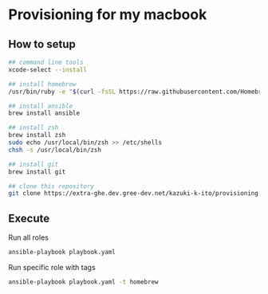 # Provisioning for my macbook

## How to setup

```bash
## command line tools
xcode-select --install

## install homebrew
/usr/bin/ruby -e "$(curl -fsSL https://raw.githubusercontent.com/Homebrew/install/master/install)"

## install ansible
brew install ansible

## install zsh
brew install zsh
sudo echo /usr/local/bin/zsh >> /etc/shells
chsh -s /usr/local/bin/zsh

## install git
brew install git

## clone this repository
git clone https://extra-ghe.dev.gree-dev.net/kazuki-k-ito/provisioning.git
```

## Execute

Run all roles

```bash
ansible-playbook playbook.yaml
```

Run specific role with tags

```bash
ansible-playbook playbook.yaml -t homebrew
```
